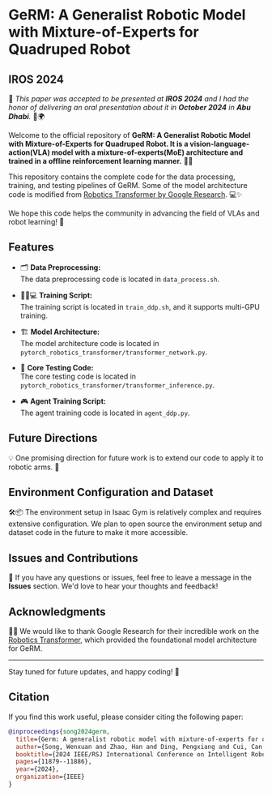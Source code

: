 # GeRM: A Generalist Robotic Model with Mixture-of-Experts for Quadruped Robot

## IROS 2024
📍 *This paper was accepted to be presented at **IROS 2024** and I had the honor of delivering an oral presentation about it in **October 2024** in **Abu Dhabi**.* 🎤🌍

Welcome to the official repository of **GeRM: A Generalist Robotic Model with Mixture-of-Experts for Quadruped Robot. It is a vision-language-action(VLA) model with a mixture-of-experts(MoE) architecture and trained in a offline reinforcement learning manner.** 🤖🐾 

This repository contains the complete code for the data processing, training, and testing pipelines of GeRM. Some of the model architecture code is modified from [Robotics Transformer by Google Research](https://github.com/google-research/robotics_transformer). 💻✨

We hope this code helps the community in advancing the field of VLAs and robot learning! 🚀

## Features

- 🗂️ **Data Preprocessing:**  
  The data preprocessing code is located in `data_process.sh`. 

- 🏋️‍♂️💻 **Training Script:**  
  The training script is located in `train_ddp.sh`, and it supports multi-GPU training. 

- 🏗️ **Model Architecture:**  
  The model architecture code is located in `pytorch_robotics_transformer/transformer_network.py`. 

- 🧪 **Core Testing Code:**  
  The core testing code is located in `pytorch_robotics_transformer/transformer_inference.py`. 

- 🎮 **Agent Training Script:**  
  The agent training code is located in `agent_ddp.py`.

## Future Directions

💡 One promising direction for future work is to extend our code to apply it to robotic arms. 🤖

## Environment Configuration and Dataset

🛠️📦 The environment setup in Isaac Gym is relatively complex and requires extensive configuration. We plan to open source the environment setup and dataset code in the future to make it more accessible. 

## Issues and Contributions

💬 If you have any questions or issues, feel free to leave a message in the **Issues** section. We'd love to hear your thoughts and feedback! 

## Acknowledgments

🙏💡 We would like to thank Google Research for their incredible work on the [Robotics Transformer](https://github.com/google-research/robotics_transformer), which provided the foundational model architecture for GeRM.

---

Stay tuned for future updates, and happy coding! 🎉

## Citation

If you find this work useful, please consider citing the following paper:

```bibtex
@inproceedings{song2024germ,
  title={Germ: A generalist robotic model with mixture-of-experts for quadruped robot},
  author={Song, Wenxuan and Zhao, Han and Ding, Pengxiang and Cui, Can and Lyu, Shangke and Fan, Yaning and Wang, Donglin},
  booktitle={2024 IEEE/RSJ International Conference on Intelligent Robots and Systems (IROS)},
  pages={11879--11886},
  year={2024},
  organization={IEEE}
}